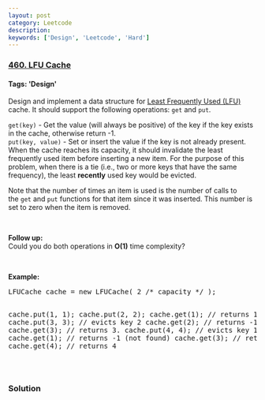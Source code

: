```yaml
---
layout: post
category: Leetcode
description: 
keywords: ['Design', 'Leetcode', 'Hard']
---
```

### [460. LFU Cache](https://leetcode.com/problems/lfu-cache)

#### Tags: 'Design'

<div class="content__u3I1 question-content__JfgR"><div><p>Design and implement a data structure for <a href="https://en.wikipedia.org/wiki/Least_frequently_used" target="_blank">Least Frequently Used (LFU)</a> cache. It should support the following operations: <code>get</code> and <code>put</code>.</p>
<p><code>get(key)</code> - Get the value (will always be positive) of the key if the key exists in the cache, otherwise return -1.<br/>
<code>put(key, value)</code> - Set or insert the value if the key is not already present. When the cache reaches its capacity, it should invalidate the least frequently used item before inserting a new item. For the purpose of this problem, when there is a tie (i.e., two or more keys that have the same frequency), the least <b>recently</b> used key would be evicted.</p>
<p>Note that the number of times an item is used is the number of calls to the <code>get</code> and <code>put</code> functions for that item since it was inserted. This number is set to zero when the item is removed.</p>
<p> </p>
<p><b>Follow up:</b><br/>
Could you do both operations in <b>O(1)</b> time complexity?</p>
<p> </p>
<p><b>Example:</b></p>
<pre>LFUCache cache = new LFUCache( 2 /* capacity */ );

cache.put(1, 1);
cache.put(2, 2);
cache.get(1);       // returns 1
cache.put(3, 3);    // evicts key 2
cache.get(2);       // returns -1 (not found)
cache.get(3);       // returns 3.
cache.put(4, 4);    // evicts key 1.
cache.get(1);       // returns -1 (not found)
cache.get(3);       // returns 3
cache.get(4);       // returns 4
</pre>
<p> </p>
</div></div>

### Solution
